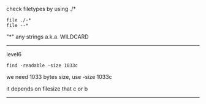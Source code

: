 check filetypes by using ./*

    file ./-*
    file --*
    
"*" any strings a.k.a. WILDCARD

---

level6

    find -readable -size 1033c
    
we need 1033 bytes size, use -size 1033c

it depends on filesize that c or b

---
